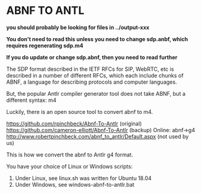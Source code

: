 

# ABNF TO ANTL

**you should probably be looking for files in ../output-xxx**

**You don't need to read this unless you need to change sdp.anbf, which requires regenerating sdp.m4**

**If you do update or change sdp.abnf, then you need to read further**


The SDP format described in the IETF RFCs for SIP, WebRTC, etc is described in a number of different RFCs,
which each include chunks of ABNF, a language for describing protocols and computer languages.

But, the popular Antlr compiler generator tool does not take ABNF, 
but a different syntax: m4

Luckily, there is an open source tool to convert abnf to m4.

https://github.com/rpinchbeck/Abnf-To-Antlr (original)
https://github.com/cameron-elliott/Abnf-To-Antlr (backup)
Online: abnf->g4
http://www.robertpinchbeck.com/abnf_to_antlr/Default.aspx (not used by us)


This is how we convert the abnf to Antlr g4 format.

You have your choice of Linux or Windows scripts:


1. Under Linux, see linux.sh   was written for Ubuntu 18.04
2. Under Windows, see windows-abnf-to-antlr.bat


